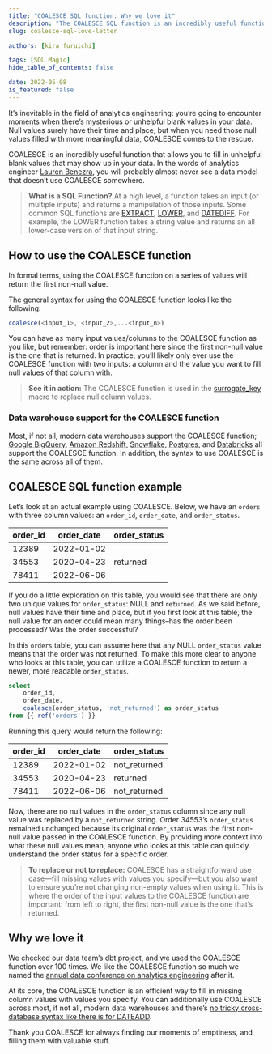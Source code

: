 ```yaml
---
title: "COALESCE SQL function: Why we love it"
description: "The COALESCE SQL function is an incredibly useful function that allows you to fill in unhelpful blank values that may show up in your data."
slug: coalesce-sql-love-letter

authors: [kira_furuichi]

tags: [SQL Magic]
hide_table_of_contents: false

date: 2022-05-08
is_featured: false
---
```


It’s inevitable in the field of analytics engineering: you’re going to encounter moments when there’s mysterious or unhelpful blank values in your data. Null values surely have their time and place, but when you need those null values filled with more meaningful data, COALESCE comes to the rescue.

COALESCE is an incredibly useful function that allows you to fill in unhelpful blank values that may show up in your data. In the words of analytics engineer [Lauren Benezra](https://docs.getdbt.com/author/lauren_benezra), you will probably almost never see a data model that doesn’t use COALESCE somewhere.

<!--truncate-->

> **What is a SQL Function?**
> At a high level, a function takes an input (or multiple inputs) and returns a manipulation of those inputs. Some common SQL functions are [EXTRACT](https://docs.getdbt.com/blog/extract-sql-love-letter/), [LOWER](https://docs.getdbt.com/blog/lower-sql-love-letter/), and [DATEDIFF](https://docs.getdbt.com/blog/datediff-sql-love-letter/). For example, the LOWER function takes a string value and returns an all lower-case version of that input string.

## How to use the COALESCE function

In formal terms, using the COALESCE function on a series of values will return the first non-null value. 

The general syntax for using the COALESCE function looks like the following:

```sql
coalesce(<input_1>, <input_2>,...<input_n>)
```

You can have as many input values/columns to the COALESCE function as you like, but remember: order is important here since the first non-null value is the one that is returned. In practice, you’ll likely only ever use the COALESCE function with two inputs: a column and the value you want to fill null values of that column with.

> **See it in action:**
> The COALESCE function is used in the [surrogate_key](https://docs.getdbt.com/blog/sql-surrogate-keys) macro to replace null column values.

### Data warehouse support for the COALESCE function

Most, if not all, modern data warehouses support the COALESCE function; [Google BigQuery](https://cloud.google.com/bigquery/docs/reference/standard-sql/conditional_expressions#coalesce), [Amazon Redshift](https://docs.aws.amazon.com/redshift/latest/dg/r_COALESCE.html), [Snowflake](https://docs.snowflake.com/en/sql-reference/functions/coalesce.html), [Postgres](https://www.postgresqltutorial.com/postgresql-tutorial/postgresql-coalesce/), and [Databricks](https://docs.databricks.com/sql/language-manual/functions/coalesce.html) all support the COALESCE function. In addition, the syntax to use COALESCE is the same across all of them.

## COALESCE SQL function example

Let’s look at an actual example using COALESCE. Below, we have an `orders` <Term id="table" /> with three column values: an `order_id`, `order_date`, and `order_status`.

| **order_id** | **order_date** | **order_status** |
| ------------ | -------------- | ---------------- |
| 12389        | 2022-01-02     |                  |
| 34553        | 2020-04-23     | returned         |
| 78411        | 2022-06-06     |                  |

If you do a little exploration on this table, you would see that there are only two unique values for `order_status`: NULL and `returned`. As we said before, null values have their time and place, but if you first look at this table, the null value for an order could mean many things–has the order been processed? Was the order successful? 

In this `orders` table, you can assume here that any NULL `order_status` value means that the order was not returned. To make this more clear to anyone who looks at this table, you can utilize a COALESCE function to return a newer, more readable `order_status`.

```sql
select
	order_id,
	order_date,
	coalesce(order_status, 'not_returned') as order_status
from {{ ref('orders') }}
```

Running this query would return the following:

| **order_id** | **order_date** | **order_status** |
| ------------ | -------------- | ---------------- |
| 12389        | 2022-01-02     | not_returned     |
| 34553        | 2020-04-23     | returned         |
| 78411        | 2022-06-06     | not_returned     |

Now, there are no null values in the `order_status` column since any null value was replaced by a `not_returned` string. Order 34553’s `order_status` remained unchanged because its original `order_status` was the first non-null value passed in the COALESCE function. By providing more context into what these null values mean, anyone who looks at this table can quickly understand the order status for a specific order.

> **To replace or not to replace:**
> COALESCE has a straightforward use case—fill missing values with values you specify—but you also want to ensure you’re not changing non-empty values when using it. This is where the order of the input values to the COALESCE function are important: from left to right, the first non-null value is the one that’s returned.

## Why we love it

We checked our data team’s dbt project, and we used the COALESCE function over 100 times. We like the COALESCE function so much we named the [annual data conference on analytics engineering](https://coalesce.getdbt.com/) after it.

At its core, the COALESCE function is an efficient way to fill in missing column values with values you specify. You can additionally use COALESCE across most, if not all, modern data warehouses and there’s [no tricky cross-database syntax like there is for DATEADD](https://docs.getdbt.com/blog/sql-dateadd).

Thank you COALESCE for always finding our moments of emptiness, and filling them with valuable stuff.
